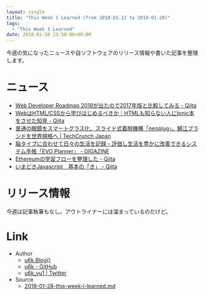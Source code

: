 ```yaml
---
layout: single
title: "This Week I Learned (from 2018-01-22 to 2018-01-28)"
tags:
  - "This Week I Learned"
date: 2018-01-28 23:50:00+09:00
---
```


今週の気になったニュースや自ソフトウェアのリリース情報や書いた記事を整理します。

# ニュース

- [Web Developer Roadmap 2018が出たので2017年版と比較してみる - Qiita](https://qiita.com/sirootosan/items/f2f7c20bd604e4542db1)
- [WebはHTML/CSSから学びはじめるべきか｜HTMLも知らない人にIonic本をさせた知見 - Qiita](https://qiita.com/rdlabo/items/8686ffdf9a5e76a68983)
- [普通の眼鏡をスマートグラス化、スライド式着脱機構「neoplug」。鯖江ブランドを世界規格へ \| TechCrunch Japan](http://jp.techcrunch.com/2018/01/19/engadget-neoplug/)
- [脳タイプに合わせて日々の生活を記録・評価し生活を豊かに改善できるシステム手帳「EVO Planner」 - GIGAZINE](http://gigazine.net/news/20180119-evo-planner/)
- [Ethereumの学習フローを整理した - Qiita](https://qiita.com/shiki_tak/items/bf080787b9bb3343ae46)
- [いまどきJavascript　基本の「き」 - Qiita](https://qiita.com/iwason/items/bcd2485d11c88c5a058e)

# リリース情報

今週は記事執筆もなし。アウトライナーには溜まっているのだけど。

# Link

- Author
    - [u6k.Blog()](https://blog.u6k.me/)
    - [u6k - GitHub](https://github.com/u6k)
    - [u6k_yu1 \| Twitter](https://twitter.com/u6k_yu1)
- Source
    - [2018-01-28-this-week-i-learned.md](https://github.com/u6k/blog/blob/master/_posts/2018-01-28-this-week-i-learned.md)
